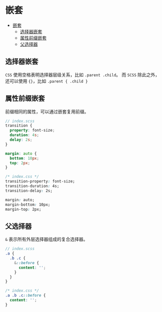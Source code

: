 # 嵌套

- [嵌套](#嵌套)
  - [选择器嵌套](#选择器嵌套)
  - [属性前缀嵌套](#属性前缀嵌套)
  - [父选择器](#父选择器)

## 选择器嵌套

`CSS` 使用空格表明选择器层级关系，比如 `.parent .child`。
而 `SCSS` 除此之外，还可以使用 `{}`，比如 `.parent { .child }`

## 属性前缀嵌套

前缀相同的属性，可以通过嵌套复用前缀。

```scss
// index.scss
transition {
  property: font-size;
  duration: 4s;
  delay: 2s;
}

margin: auto {
  bottom: 10px;
  top: 2px;
}
```

```css
/* index.css */
transition-property: font-size;
transition-duration: 4s;
transition-delay: 2s;

margin: auto;
margin-bottom: 10px;
margin-top: 2px;
```

## 父选择器

`&` 表示所有外层选择器组成的复合选择器。

```scss
// index.scss
.a {
  .b .c {
    &::before {
      content: '';
    }
  }
}
```

```css
/* index.css */
.a .b .c::before {
  content: '';
}
```
